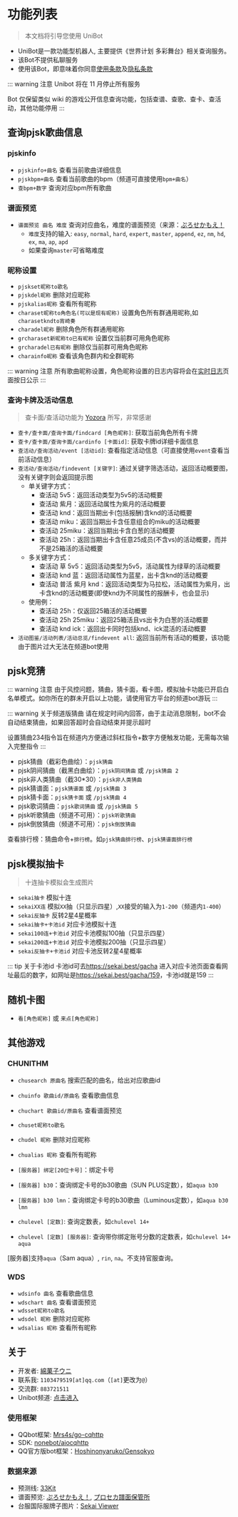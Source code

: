 # 功能列表

>  本文档将引导您使用 UniBot
> 
- UniBot是一款功能型机器人, 主要提供《世界计划 多彩舞台》相关查询服务。
- 该Bot不提供私聊服务
- 使用该Bot，即意味着你同意[使用条款](/licence/)及[隐私条款](/privacy/)


::: warning 注意
Unibot 将在 11 月停止所有服务

Bot 仅保留类似 wiki 的游戏公开信息查询功能，包括查谱、查歌、查卡、查活动，其他功能停用
:::


## 查询pjsk歌曲信息

### pjskinfo
- `pjskinfo+曲名` 查看当前歌曲详细信息
- `pjskbpm+曲名` 查看当前歌曲的bpm（频道可直接使用`bpm+曲名`）
- `查bpm+数字` 查询对应bpm所有歌曲

### 谱面预览
- `谱面预览 曲名 难度` 查询对应曲名，难度的谱面预览（来源：[ぷろせかもえ！](https://pjsekai.moe/)
  - `难度`支持的输入: `easy`, `normal`, `hard`, `expert`, `master`, `append`, `ez`, `nm`, `hd`, `ex`, `ma`, `ap`, `apd`
  - 如果查询`master`可省略难度

### 昵称设置

- `pjskset昵称to歌名`
- `pjskdel昵称` 删除对应昵称
- `pjskalias昵称` 查看所有昵称
- `charaset昵称to角色名(可以是现有昵称)` 设置角色所有群通用昵称,如`charasetkndto宵崎奏`
- `charadel昵称` 删除角色所有群通用昵称
- `grcharaset新昵称to已有昵称` 设置仅当前群可用角色昵称
- `grcharadel已有昵称` 删除仅当前群可用角色昵称
- `charainfo昵称` 查看该角色群内和全群昵称

::: warning 注意
所有歌曲昵称设置，角色昵称设置的日志内容将会在[实时日志](/dailylog/)页面按日公示
:::


### 查询卡牌及活动信息
> 查卡面/查活动功能为 [Yozora](https://github.com/cYanosora) 所写，非常感谢
- `查卡/查卡面/查询卡面/findcard [角色昵称]`: 获取当前角色所有卡牌
- `查卡/查卡面/查询卡面/cardinfo [卡面id]`: 获取卡牌id详细卡面信息
- `查活动/查询活动/event [活动id]`: 查看指定活动信息（可直接使用`event`查看当前活动信息）
- `查活动/查询活动/findevent [关键字]`: 通过关键字筛选活动，返回活动概要图，没有关键字则会返回提示图
  - 单关键字方式：
    - 查活动 5v5：返回活动类型为5v5的活动概要
    - 查活动 紫月：返回活动属性为紫月的活动概要
    - 查活动 knd：返回当期出卡(包括报酬)含knd的活动概要
    - 查活动 miku：返回当期出卡含任意组合的miku的活动概要
    - 查活动 25miku：返回当期出卡含白葱的活动概要
    - 查活动 25h：返回当期出卡含任意25成员(不含vs)的活动概要，而并不是25箱活的活动概要
  - 多关键字方式：
    - 查活动 草 5v5：返回活动类型为5v5，活动属性为绿草的活动概要
    - 查活动 knd 蓝：返回活动属性为蓝星，出卡含knd的活动概要
    - 查活动 普活 紫月 knd：返回活动类型为马拉松，活动属性为紫月，出卡含knd的活动概要(即使knd为不同属性的报酬卡，也会显示)
  - 使用例：
    - 查活动 25h：仅返回25箱活的活动概要
    - 查活动 25h 25miku：返回25箱活且vs出卡为白葱的活动概要
    - 查活动 knd ick：返回出卡同时包括knd、ick混活的活动概要
- `活动图鉴/活动列表/活动总览/findevent all`: 返回当前所有活动的概要，该功能由于图片过大无法在频道bot使用


## pjsk竞猜
::: warning 注意
由于风控问题，猜曲，猜卡面，看卡图，模拟抽卡功能已开启白名单模式。如你所在的群未开启以上功能，请使用官方平台的频道bot游玩
:::

::: warning 关于频道版猜曲
请在规定时间内回答，由于主动消息限制，bot不会自动结束猜曲，如果回答超时会自动结束并提示超时

设置猜曲234指令旨在频道内方便通过斜杠指令+数字方便触发功能，无需每次输入完整指令
:::

- pjsk猜曲（截彩色曲绘）：`pjsk猜曲`
- pjsk阴间猜曲（截黑白曲绘）：`pjsk阴间猜曲` 或 `/pjsk猜曲 2`
- pjsk非人类猜曲（截30*30）：`pjsk非人类猜曲`
- pjsk猜谱面：`pjsk猜谱面` 或 `/pjsk猜曲 3`
- pjsk猜卡面：`pjsk猜卡面` 或 `/pjsk猜曲 4`
- pjsk歌词猜曲：`pjsk歌词猜曲` 或 `/pjsk猜曲 5`
- pjsk听歌猜曲（频道不可用）：`pjsk听歌猜曲`
- pjsk倒放猜曲（频道不可用）：`pjsk倒放猜曲`

查看排行榜：猜曲命令+`排行榜`。如`pjsk猜曲排行榜`、`pjsk猜谱面排行榜`

## pjsk模拟抽卡
> 十连抽卡模拟会生成图片
- `sekai抽卡` 模拟十连
- `sekaiXX连` 模拟`XX`抽（只显示四星）,`XX`接受的输入为`1-200`（频道内`1-400`）
- `sekai反抽卡` 反转2星4星概率
- `sekai抽卡+卡池id` 对应卡池模拟十连
- `sekai100连+卡池id` 对应卡池模拟100抽（只显示四星）
- `sekai200连+卡池id` 对应卡池模拟200抽（只显示四星）
- `sekai反抽卡+卡池id` 对应卡池反转2星4星概率

::: tip 关于卡池id
卡池id可去<https://sekai.best/gacha> 进入对应卡池页面查看网址最后的数字，如网址是<https://sekai.best/gacha/159>，卡池id就是159
:::

## 随机卡图
- `看[角色昵称]` 或 `来点[角色昵称]`


## 其他游戏
### CHUNITHM
- `chusearch 原曲名` 搜索匹配的曲名，给出对应歌曲id
- `chuinfo 歌曲id/原曲名` 查看歌曲信息
- `chuchart 歌曲id/原曲名` 查看谱面预览
- `chuset昵称to歌名`
- `chudel 昵称` 删除对应昵称
- `chualias 昵称` 查看所有昵称

- `[服务器] 绑定[20位卡号]`：绑定卡号
- `[服务器] b30`：查询绑定卡号的b30歌曲（SUN PLUS定数），如`aqua b30`
- `[服务器] b30 lmn`：查询绑定卡号的b30歌曲（Luminous定数），如`aqua b30 lmn`
- `chulevel [定数]`: 查询定数表，如`chulevel 14+`
- `chulevel [定数] [服务器]`: 查询带你绑定账号分数的定数表，如`chulevel 14+ aqua`

[服务器]支持`aqua`（Sam aqua）, `rin`, `na`。不支持官服查询。

### WDS
- `wdsinfo 曲名` 查看歌曲信息
- `wdschart 曲名` 查看谱面预览
- `wdsset昵称to歌名`
- `wdsdel 昵称` 删除对应昵称
- `wdsalias 昵称` 查看所有昵称

## 关于
- 开发者: [綿菓子ウニ](https://space.bilibili.com/622551112)
- 联系我: `1103479519[at]qq.com`（`[at]`更改为`@`）
- 交流群: `883721511`
- Unibot频道: [点击进入](https://qun.qq.com/qqweb/qunpro/share?_wv=3&_wwv=128&appChannel=share&inviteCode=7Pe26&appChannel=share&businessType=9&from=181074&biz=ka&shareSource=5)
### 使用框架
- QQbot框架: [Mrs4s/go-cqhttp](https://github.com/Mrs4s/go-cqhttp)
- SDK: [nonebot/aiocqhttp](https://github.com/nonebot/aiocqhttp)
- QQ官方版bot框架：[Hoshinonyaruko/Gensokyo](https://github.com/Hoshinonyaruko/Gensokyo)
### 数据来源
- 预测线: [33Kit](https://3-3.dev/)
- 谱面预览: [ぷろせかもえ！](https://pjsekai.moe/), [プロセカ譜面保管所](https://sdvx.in/prsk.html)
- 台服国际服牌子图片：[Sekai Viewer](https://sekai.best/)
